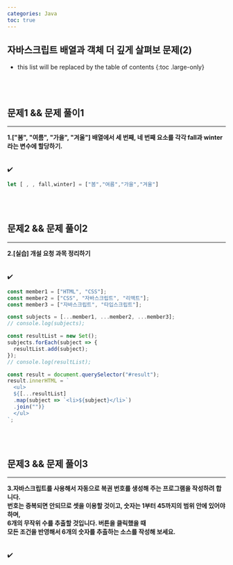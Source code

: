 ```yaml
---
categories: Java
toc: true
---
```


## 자바스크립트 배열과 객체 더 깊게 살펴보 문제(2)
* this list will be replaced by the table of contents
{:toc .large-only}
  <br> 
  <br>
  <br>
  <br>

## 문제1 && 문제 풀이1
___
**1.["봄", "여름", "가을", "겨울"] 배열에서 세 번째, 네 번째 요소를 각각 fall과 winter라는 변수에 할당하기.** 
<br>
<br>
<br>
✔️

```js
let [ , , fall,winter] = ["봄","여름","가을","겨울"]
```
<br>
<br>

## 문제2 && 문제 풀이2
___
**2.[실습] 개설 요청 과목 정리하기** 
<br>
<br>
<br>
✔️

```js
const member1 = ["HTML", "CSS"];
const member2 = ["CSS", "자바스크립트", "리액트"];
const member3 = ["자바스크립트", "타입스크립트"];

const subjects = [...member1, ...member2, ...member3];
// console.log(subjects);

const resultList = new Set();
subjects.forEach(subject => {
  resultList.add(subject);
});
// console.log(resultList);

const result = document.querySelector("#result");
result.innerHTML = `
  <ul>
  ${[...resultList]
  .map(subject => `<li>${subject}</li>`)
  .join("")}
  </ul>
`;
```
<br>
<br>

## 문제3 && 문제 풀이3
___
**3.자바스크립트를 사용해서 자동으로 복권 번호를 생성해 주는 프로그램을 작성하려 합니다.** <br>
**번호는 증복되면 안되므로 셋을 이용할 것이고, 숫자는 1부터 45까지의 범위 안에 있어야 하며,** <br>
**6개의 무작위 수를 추출할 것입니다. 버튼을 클릭했을 때** <br>
**모든 조건을 반영해서 6개의 숫자를 추출하는 소스를 작성해 보세요.**
<br>
<br>
<br>
✔️
<br>
<br>
